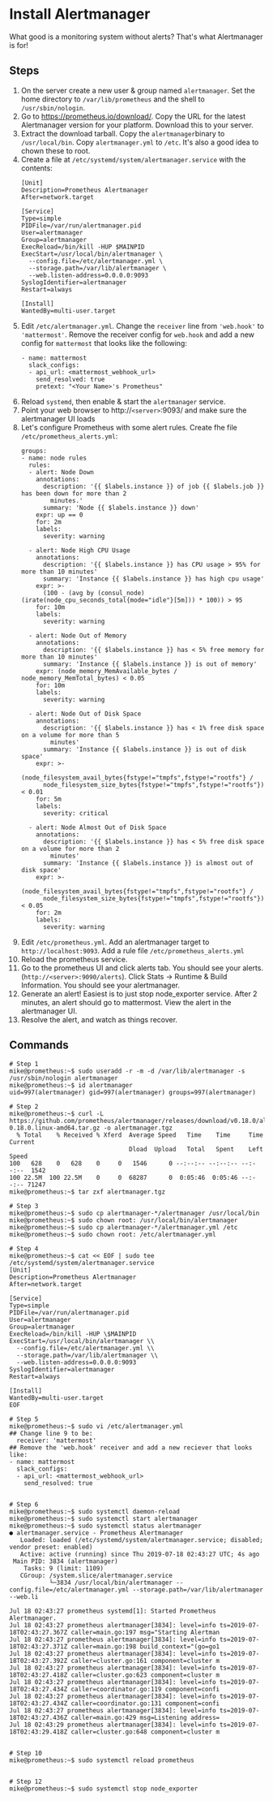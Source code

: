 # Install Alertmanager

What good is a monitoring system without alerts? That's what Alertmanager is for!

## Steps

1. On the server create a new user & group named `alertmanager`. Set the home directory to `/var/lib/prometheus` and the shell to `/usr/sbin/nologin`.
2. Go to https://prometheus.io/download/. Copy the URL for the latest Alertmanager version for your platform. Download this to your server.
3. Extract the download tarball. Copy the `alertmanager`binary to `/usr/local/bin`. Copy `alertmanager.yml` to `/etc`. It's also a good idea to chown these to root.
4. Create a file at `/etc/systemd/system/alertmanager.service` with the contents:
    ```
    [Unit]
    Description=Prometheus Alertmanager
    After=network.target

    [Service]
    Type=simple
    PIDFile=/var/run/alertmanager.pid
    User=alertmanager
    Group=alertmanager
    ExecReload=/bin/kill -HUP $MAINPID
    ExecStart=/usr/local/bin/alertmanager \
      --config.file=/etc/alertmanager.yml \
      --storage.path=/var/lib/alertmanager \
      --web.listen-address=0.0.0.0:9093
    SyslogIdentifier=alertmanager
    Restart=always

    [Install]
    WantedBy=multi-user.target
    ```
5. Edit `/etc/alertmanager.yml`. Change the `receiver` line from `'web.hook'` to `'mattermost'`. Remove the receiver config for `web.hook` and add a new config for `mattermost` that looks like the following:
    ```
    - name: mattermost
      slack_configs:
      - api_url: <mattermost_webhook_url>
        send_resolved: true
        pretext: "<Your Name>'s Prometheus"
    ```
6. Reload `systemd`, then enable & start the `alertmanager` service.
7. Point your web browser to http://`<server>`:9093/ and make sure the alertmanager UI loads
8. Let's configure Prometheus with some alert rules. Create fhe file `/etc/prometheus_alerts.yml`:
    ```
    groups:
    - name: node rules
      rules:
      - alert: Node Down
        annotations:
          description: '{{ $labels.instance }} of job {{ $labels.job }} has been down for more than 2
            minutes.'
          summary: 'Node {{ $labels.instance }} down'
        expr: up == 0
        for: 2m
        labels:
          severity: warning

      - alert: Node High CPU Usage
        annotations:
          description: '{{ $labels.instance }} has CPU usage > 95% for more than 10 minutes'
          summary: 'Instance {{ $labels.instance }} has high cpu usage'
        expr: >-
          (100 - (avg by (consul_node) (irate(node_cpu_seconds_total{mode="idle"}[5m])) * 100)) > 95
        for: 10m
        labels:
          severity: warning

      - alert: Node Out of Memory
        annotations:
          description: '{{ $labels.instance }} has < 5% free memory for more than 10 minutes'
          summary: 'Instance {{ $labels.instance }} is out of memory'
        expr: (node_memory_MemAvailable_bytes / node_memory_MemTotal_bytes) < 0.05
        for: 10m
        labels:
          severity: warning

      - alert: Node Out of Disk Space
        annotations:
          description: '{{ $labels.instance }} has < 1% free disk space on a volume for more than 5
            minutes'
          summary: 'Instance {{ $labels.instance }} is out of disk space'
        expr: >-
          (node_filesystem_avail_bytes{fstype!="tmpfs",fstype!="rootfs"} /
          node_filesystem_size_bytes{fstype!="tmpfs",fstype!="rootfs"}) < 0.01
        for: 5m
        labels:
          severity: critical

      - alert: Node Almost Out of Disk Space
        annotations:
          description: '{{ $labels.instance }} has < 5% free disk space on a volume for more than 2
            minutes'
          summary: 'Instance {{ $labels.instance }} is almost out of disk space'
        expr: >-
          (node_filesystem_avail_bytes{fstype!="tmpfs",fstype!="rootfs"} /
          node_filesystem_size_bytes{fstype!="tmpfs",fstype!="rootfs"}) < 0.05
        for: 2m
        labels:
          severity: warning
    ```
9. Edit `/etc/prometheus.yml`. Add an alertmanager target to `http://localhost:9093`. Add a rule file `/etc/prometheus_alerts.yml`
10. Reload the prometheus service.
11. Go to the prometheus UI and click alerts tab. You should see your alerts. (`http://<server>:9090/alerts`). Click Stats -> Runtime & Build Information. You should see your alertmanager.
12. Generate an alert! Easiest is to just stop node_exporter service. After 2 minutes, an alert should go to mattermost. View the alert in the alertmanager UI.
13. Resolve the alert, and watch as things recover.

## Commands

```
# Step 1
mike@prometheus:~$ sudo useradd -r -m -d /var/lib/alertmanager -s /usr/sbin/nologin alertmanager
mike@prometheus:~$ id alertmanager
uid=997(alertmanager) gid=997(alertmanager) groups=997(alertmanager)

# Step 2
mike@prometheus:~$ curl -L https://github.com/prometheus/alertmanager/releases/download/v0.18.0/alertmanager-0.18.0.linux-amd64.tar.gz -o alertmanager.tgz
  % Total    % Received % Xferd  Average Speed   Time    Time     Time  Current
                                 Dload  Upload   Total   Spent    Left  Speed
100   628    0   628    0     0   1546      0 --:--:-- --:--:-- --:--:--  1542
100 22.5M  100 22.5M    0     0  68287      0  0:05:46  0:05:46 --:--:-- 71247
mike@prometheus:~$ tar zxf alertmanager.tgz

# Step 3
mike@prometheus:~$ sudo cp alertmanager-*/alertmanager /usr/local/bin
mike@prometheus:~$ sudo chown root: /usr/local/bin/alertmanager
mike@prometheus:~$ sudo cp alertmanager-*/alertmanager.yml /etc
mike@prometheus:~$ sudo chown root: /etc/alertmanager.yml

# Step 4
mike@prometheus:~$ cat << EOF | sudo tee /etc/systemd/system/alertmanager.service
[Unit]
Description=Prometheus Alertmanager
After=network.target

[Service]
Type=simple
PIDFile=/var/run/alertmanager.pid
User=alertmanager
Group=alertmanager
ExecReload=/bin/kill -HUP \$MAINPID
ExecStart=/usr/local/bin/alertmanager \\
  --config.file=/etc/alertmanager.yml \\
  --storage.path=/var/lib/alertmanager \\
  --web.listen-address=0.0.0.0:9093
SyslogIdentifier=alertmanager
Restart=always

[Install]
WantedBy=multi-user.target
EOF

# Step 5
mike@prometheus:~$ sudo vi /etc/alertmanager.yml
## Change line 9 to be:
  receiver: 'mattermost'
## Remove the 'web.hook' receiver and add a new reciever that looks like:
- name: mattermost
  slack_configs:
  - api_url: <mattermost_webhook_url>
    send_resolved: true


# Step 6
mike@prometheus:~$ sudo systemctl daemon-reload
mike@prometheus:~$ sudo systemctl start alertmanager
mike@prometheus:~$ sudo systemctl status alertmanager
● alertmanager.service - Prometheus Alertmanager
   Loaded: loaded (/etc/systemd/system/alertmanager.service; disabled; vendor preset: enabled)
   Active: active (running) since Thu 2019-07-18 02:43:27 UTC; 4s ago
 Main PID: 3834 (alertmanager)
    Tasks: 9 (limit: 1109)
   CGroup: /system.slice/alertmanager.service
           └─3834 /usr/local/bin/alertmanager --config.file=/etc/alertmanager.yml --storage.path=/var/lib/alertmanager --web.li

Jul 18 02:43:27 prometheus systemd[1]: Started Prometheus Alertmanager.
Jul 18 02:43:27 prometheus alertmanager[3834]: level=info ts=2019-07-18T02:43:27.367Z caller=main.go:197 msg="Starting Alertman
Jul 18 02:43:27 prometheus alertmanager[3834]: level=info ts=2019-07-18T02:43:27.371Z caller=main.go:198 build_context="(go=go1
Jul 18 02:43:27 prometheus alertmanager[3834]: level=info ts=2019-07-18T02:43:27.392Z caller=cluster.go:161 component=cluster m
Jul 18 02:43:27 prometheus alertmanager[3834]: level=info ts=2019-07-18T02:43:27.418Z caller=cluster.go:623 component=cluster m
Jul 18 02:43:27 prometheus alertmanager[3834]: level=info ts=2019-07-18T02:43:27.434Z caller=coordinator.go:119 component=confi
Jul 18 02:43:27 prometheus alertmanager[3834]: level=info ts=2019-07-18T02:43:27.434Z caller=coordinator.go:131 component=confi
Jul 18 02:43:27 prometheus alertmanager[3834]: level=info ts=2019-07-18T02:43:27.436Z caller=main.go:429 msg=Listening address=
Jul 18 02:43:29 prometheus alertmanager[3834]: level=info ts=2019-07-18T02:43:29.418Z caller=cluster.go:648 component=cluster m


# Step 10
mike@prometheus:~$ sudo systemctl reload prometheus


# Step 12
mike@prometheus:~$ sudo systemctl stop node_exporter

```
